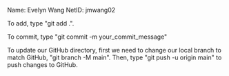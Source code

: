 Name: Evelyn Wang
NetID: jmwang02

To add, type "git add .".

To commit, type "git commit -m your_commit_message"

To update our GitHub directory, first we need to change our local branch to match GitHub, "git branch -M main". 
Then, type "git push -u origin main" to push changes to GitHub.